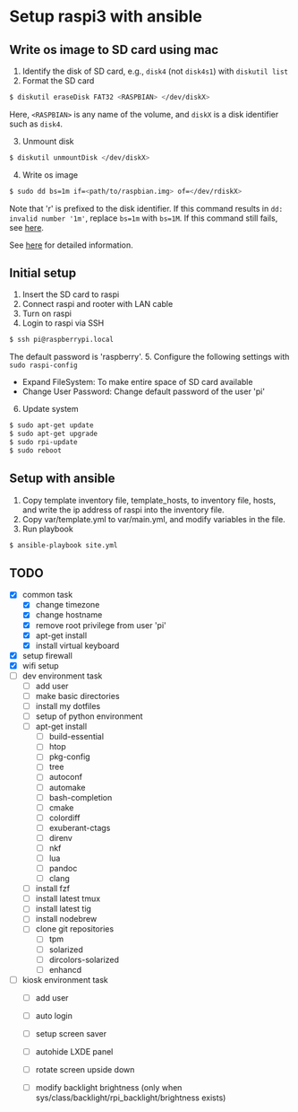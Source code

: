 # Setup raspi3 with ansible

## Write os image to SD card using mac

1. Identify the disk of SD card, e.g., `disk4` (not `disk4s1`) with `diskutil list`
2. Format the SD card

  ``` bash
  $ diskutil eraseDisk FAT32 <RASPBIAN> </dev/diskX>
  ```

  Here, `<RASPBIAN>` is any name of the volume, and `diskX` is a disk identifier such as `disk4`.

3. Unmount disk

  ``` bash
  $ diskutil unmountDisk </dev/diskX>
  ```

4. Write os image

  ``` bash
  $ sudo dd bs=1m if=<path/to/raspbian.img> of=</dev/rdiskX>
  ```

  Note that 'r' is prefixed to the disk identifier.
  If this command results in `dd: invalid number '1m'`,
  replace `bs=1m` with `bs=1M`.
  If this command still fails, see [here][1].

See [here][1] for detailed information.


## Initial setup

1. Insert the SD card to raspi
2. Connect raspi and rooter with LAN cable
3. Turn on raspi
4. Login to raspi via SSH

  ``` bash
  $ ssh pi@raspberrypi.local
  ```

  The default password is 'raspberry'.
5. Configure the following settings with `sudo raspi-config`
  - Expand FileSystem: To make entire space of SD card available
  - Change User Password: Change default password of the user 'pi'
6. Update system

  ``` bash
  $ sudo apt-get update
  $ sudo apt-get upgrade
  $ sudo rpi-update
  $ sudo reboot
  ```


## Setup with ansible

1. Copy template inventory file, template_hosts, to inventory file, hosts, and write the ip address of raspi into the inventory file.
2. Copy var/template.yml to var/main.yml, and modify variables in the file.
3. Run playbook

  ``` bash
  $ ansible-playbook site.yml
  ```


## TODO

- [x] common task
  - [x] change timezone
  - [x] change hostname
  - [x] remove root privilege from user 'pi'
  - [x] apt-get install
  - [x] install virtual keyboard
- [x] setup firewall
- [x] wifi setup
- [ ] dev environment task
  - [ ] add user
  - [ ] make basic directories
  - [ ] install my dotfiles
  - [ ] setup of python environment
  - [ ] apt-get install
    - [ ] build-essential
    - [ ] htop
    - [ ] pkg-config
    - [ ] tree
    - [ ] autoconf
    - [ ] automake
    - [ ] bash-completion
    - [ ] cmake
    - [ ] colordiff
    - [ ] exuberant-ctags
    - [ ] direnv
    - [ ] nkf
    - [ ] lua
    - [ ] pandoc
    - [ ] clang
  - [ ] install fzf
  - [ ] install latest tmux
  - [ ] install latest tig
  - [ ] install nodebrew
  - [ ] clone git repositories
    - [ ] tpm
    - [ ] solarized
    - [ ] dircolors-solarized
    - [ ] enhancd
- [ ] kiosk environment task
  - [ ] add user
  - [ ] auto login
  - [ ] setup screen saver
  - [ ] autohide LXDE panel
  - [ ] rotate screen upside down
  - [ ] modify backlight brightness (only when sys/class/backlight/rpi_backlight/brightness exists)



<!-- Reference -->
[1]: https://www.raspberrypi.org/documentation/installation/installing-images/mac.md
